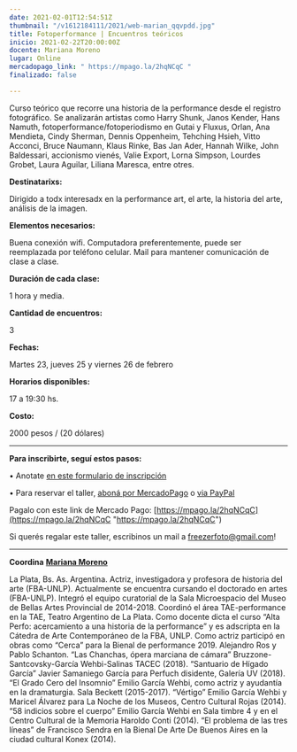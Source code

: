 ```yaml
---
date: 2021-02-01T12:54:51Z
thumbnail: "/v1612184111/2021/web-marian_qqvpdd.jpg"
title: Fotoperformance | Encuentros teóricos
inicio: 2021-02-22T20:00:00Z
docente: Mariana Moreno
lugar: Online
mercadopago_link: " https://mpago.la/2hqNCqC "
finalizado: false

---
```

Curso teórico que recorre una historia de la performance desde el registro fotográfico. Se analizarán artistas como Harry Shunk, Janos Kender, Hans Namuth, fotoperformance/fotoperiodismo en Gutai y Fluxus, Orlan, Ana Mendieta, Cindy Sherman, Dennis Oppenheim, Tehching Hsieh, Vitto Acconci, Bruce Naumann, Klaus Rinke, Bas Jan Ader, Hannah Wilke, John Baldessari, accionismo vienés, Valie Export, Lorna Simpson, Lourdes Grobet, Laura Aguilar, Liliana Maresca, entre otres.

**Destinatarixs:**

Dirigido a todx interesadx en la performance art, el arte, la historia del arte, análisis de la imagen.

**Elementos necesarios:**

Buena conexión wifi. Computadora preferentemente, puede ser reemplazada por teléfono celular. Mail para mantener comunicación de clase a clase.

**Duración de cada clase:**

1 hora y media.

**Cantidad de encuentros:**

3

**Fechas:**

Martes 23, jueves 25 y viernes 26 de febrero

**Horarios disponibles:**

17 a 19:30 hs.

**Costo:**

2000 pesos / (20 dólares)

***

**Para inscribirte, seguí estos pasos:**

• Anotate [en este formulario de inscripción](https://docs.google.com/forms/d/1IPs4UuUQCyeOgKPfF3_weYp66nrow3Sgt9LvHr1wRRU/edit)

• Para reservar el taller, [aboná por MercadoPago](https://docs.google.com/forms/d/1IPs4UuUQCyeOgKPfF3_weYp66nrow3Sgt9LvHr1wRRU/edit) o [via PayPal](paypal.me/fotoperformance)

Pagalo con este link de Mercado Pago: [https://mpago.la/2hqNCqC](https://mpago.la/2hqNCqC "https://mpago.la/2hqNCqC")

Si querés regalar este taller, escribinos un mail a freezerfoto@gmail.com!

***

**Coordina** [**Mariana Moreno**](www.instagram.com/altaperfo)

La Plata, Bs. As. Argentina. Actriz, investigadora y profesora de historia del arte (FBA-UNLP). Actualmente se encuentra cursando el doctorado en artes (FBA-UNLP). Integró el equipo curatorial de la Sala Microespacio del Museo de Bellas Artes Provincial de 2014-2018. Coordinó el área TAE-performance en la TAE, Teatro Argentino de La Plata. Como docente dicta el curso “Alta Perfo: acercamiento a una historia de la performance” y es adscripta en la Cátedra de Arte Contemporáneo de la FBA, UNLP. Como actriz participó en obras como “Cerca” para la Bienal de performance 2019. Alejandro Ros y Pablo Schanton. “Las Chanchas, ópera marciana de cámara” Bruzzone-Santcovsky-García Wehbi-Salinas TACEC (2018). “Santuario de Hígado García” Javier Samaniego García para Perfuch disidente, Galería UV (2018). “El Grado Cero del Insomnio” Emilio García Wehbi, como actriz y ayudantía en la dramaturgia. Sala Beckett (2015-2017). “Vértigo” Emilio García Wehbi y Maricel Álvarez para La Noche de los Museos, Centro Cultural Rojas (2014). “58 indicios sobre el cuerpo” Emilio García Wehbi en Sala timbre 4 y en el Centro Cultural de la Memoria Haroldo Conti (2014). “El problema de las tres líneas” de Francisco Sendra en la Bienal De Arte De Buenos Aires en la ciudad cultural Konex (2014).